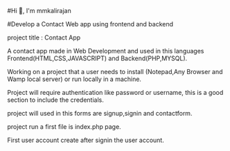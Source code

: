 #Hi 👋, I'm mmkalirajan

#Develop a Contact Web app using frontend and backend

project title : Contact App

A contact app made in Web Development and used in this languages Frontend(HTML,CSS,JAVASCRIPT) and Backend(PHP,MYSQL).

Working on a project that a user needs to install (Notepad,Any Browser and Wamp local server) or run locally in a machine.

Project will require authentication like password or username, this is a good section to include the credentials.

project will used in this forms are signup,signin and contactform.

project run a first file is index.php page.

First user account create after signin the user account.

